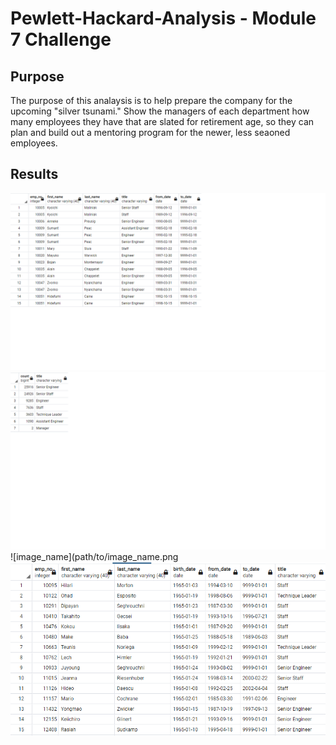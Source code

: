 # Pewlett-Hackard-Analysis - Module 7 Challenge

## Purpose

The purpose of this analaysis is to help prepare the company for the upcoming "silver tsunami."  Show the managers of each department how many employees they have that are slated for retirement age, so they can plan and build out a mentoring program for the newer, less seaoned employees.  

## Results
![Retirment_Titles.png](https://github.com/Normanfamdamly/Pewlett-Hackard-Analysis/blob/main/Retirment_Titles.png)
![Retiring_Titles.png](https://github.com/Normanfamdamly/Pewlett-Hackard-Analysis/blob/main/Retiring_Titles.png)
![image_name](path/to/image_name.png
![Mentorship.png](https://github.com/Normanfamdamly/Pewlett-Hackard-Analysis/blob/main/Mentorship.png)
